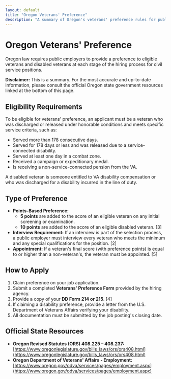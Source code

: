 ```yaml
---
layout: default
title: "Oregon Veterans' Preference"
description: "A summary of Oregon's veterans' preference rules for public employment."
---
```


# Oregon Veterans' Preference

Oregon law requires public employers to provide a preference to eligible veterans and disabled veterans at each stage of the hiring process for civil service positions.

**Disclaimer:** This is a summary. For the most accurate and up-to-date information, please consult the official Oregon state government resources linked at the bottom of this page.

## Eligibility Requirements

To be eligible for veterans' preference, an applicant must be a veteran who was discharged or released under honorable conditions and meets specific service criteria, such as:
*   Served more than 178 consecutive days.
*   Served for 178 days or less and was released due to a service-connected disability.
*   Served at least one day in a combat zone.
*   Received a campaign or expeditionary medal.
*   Is receiving a non-service-connected pension from the VA.

A disabled veteran is someone entitled to VA disability compensation or who was discharged for a disability incurred in the line of duty.

## Type of Preference

*   **Points-Based Preference:**
    *   **5 points** are added to the score of an eligible veteran on any initial screening or examination.
    *   **10 points** are added to the score of an eligible disabled veteran. [3]
*   **Interview Requirement:** If an interview is part of the selection process, a public employer must interview every veteran who meets the minimum and any special qualifications for the position. [2]
*   **Appointment:** If a veteran's final score (with preference points) is equal to or higher than a non-veteran's, the veteran must be appointed. [5]

## How to Apply

1.  Claim preference on your job application.
2.  Submit a completed **Veterans' Preference Form** provided by the hiring agency.
3.  Provide a copy of your **DD Form 214 or 215**. [4]
4.  If claiming a disability preference, provide a letter from the U.S. Department of Veterans Affairs verifying your disability.
5.  All documentation must be submitted by the job posting's closing date.

## Official State Resources

*   **Oregon Revised Statutes (ORS) 408.225 – 408.237:** [https://www.oregonlegislature.gov/bills_laws/ors/ors408.html](https://www.oregonlegislature.gov/bills_laws/ors/ors408.html)
*   **Oregon Department of Veterans' Affairs - Employment:** [https://www.oregon.gov/odva/services/pages/employment.aspx](https://www.oregon.gov/odva/services/pages/employment.aspx)
